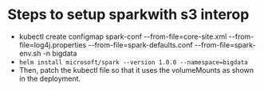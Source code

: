 # Steps to setup sparkwith s3 interop

- kubectl create configmap spark-conf --from-file=core-site.xml --from-file=log4j.properties --from-file=spark-defaults.conf --from-file=spark-env.sh -n bigdata  
- `helm install microsoft/spark --version 1.0.0 --namespace=bigdata`
- Then, patch the kubectl file so that it uses the volumeMounts as shown in the deployment.

